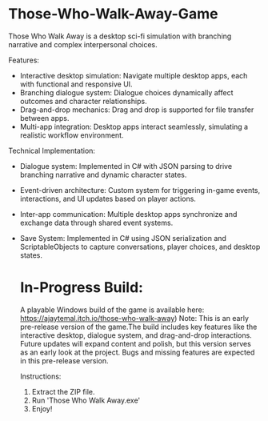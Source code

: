 # Those-Who-Walk-Away-Game
Those Who Walk Away is a desktop sci-fi simulation with branching narrative and complex interpersonal choices.

Features:
- Interactive desktop simulation: Navigate multiple desktop apps, each with functional and responsive UI.
- Branching dialogue system: Dialogue choices dynamically affect outcomes and character relationships.
- Drag-and-drop mechanics: Drag and drop is supported for file transfer between apps. 
- Multi-app integration: Desktop apps interact seamlessly, simulating a realistic workflow environment.

Technical Implementation:
- Dialogue system: Implemented in C# with JSON parsing to drive branching narrative and dynamic character states.
- Event-driven architecture: Custom system for triggering in-game events, interactions, and UI updates based on player actions.
- Inter-app communication: Multiple desktop apps synchronize and exchange data through shared event systems.
- Save System: Implemented in C# using JSON serialization and ScriptableObjects to capture conversations, player choices, and desktop states.

  # In-Progress Build:
  A playable Windows build of the game is available here: https://ajaytemal.itch.io/those-who-walk-away)
  Note: This is an early pre-release version of the game.The build includes key features like the interactive desktop, dialogue system, and drag-and-drop interactions. Future updates will expand content and polish, but this version serves as an early look at the project. Bugs and missing features are expected in this pre-release version.

  Instructions:
  1) Extract the ZIP file.
  2) Run 'Those Who Walk Away.exe'
  3) Enjoy!

  



